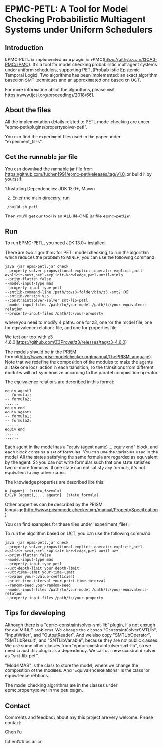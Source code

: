 # EPMC-PETL: A Tool for Model Checking Probabilistic Multiagent Systems under Uniform Schedulers

## Introduction
EPMC-PETL is implemented as a plugin in ePMC(https://github.com/ISCAS-PMC/ePMC). It's a tool for model checking probabilistic multiagent systems under uniform schedulers, supporting PETL(Probabilistic Epistemic Temporal Logic). Two algorithms has been implemented: an exact algorithm based on SMT techniques and an approximated one based on UCT.

For more information about the algorithms, please visit https://www.ijcai.org/proceedings/2018/661.

## About the files
All the implementation details related to PETL model checking are under "epmc-petl/plugins/propertysolver-petl". 

You can find the experiment files used in the paper under "experiment_files". 

## Get the runnable jar file
You can download the runnable jar file from https://github.com/fuchen1991/epmc-petl/releases/tag/v1.0, or build it by yourself:

1.Installing Dependencies: JDK 13.0+, Maven
 
2. Enter the main directory, run
 ```
 ./build.sh petl
 ```
Then you'll get our tool in an ALL-IN-ONE jar file epmc-petl.jar.

## Run
To run EPMC-PETL, you need JDK 13.0+ installed.

There are two algorithms for PETL model checking, to run the algorithm which reduces the problem to MINLP, you can use the following command:
```
java -jar epmc-petl.jar check
--property-solver propositional-explicit,operator-explicit,pctl-explicit-next,petl-explicit-knowledge,petl-until-minlp
--prism-flatten false
--model-input-type mas
--property-input-type petl
--smtlib-command-line /path/to/z3-folder/bin/z3 -smt2 {0} 
--smtlib-version v25 
--constraintsolver-solver smt-lib-petl
--model-input-files /path/to/your-model /path/to/your-equivalence-relation 
--property-input-files /path/to/your-property
```
where you need to modify 4 paths: one for z3, one for the model file, one for equivalence relations file, and one for properties file.

We test our tool with z3 4.6.0(https://github.com/Z3Prover/z3/releases/tag/z3-4.6.0).

The models should be in the PRISM format(http://www.prismmodelchecker.org/manual/ThePRISMLanguage). Note that we redefine the composition of the modules to make the agents all take one local action in each transition, so the transitions from different modules will not synchronize according to the parallel composition operator.

The equivalence relations are described in this format:
```
equiv agent1
-- formula1;
-- formula2;
......
equiv end
equiv agent2
-- formula1;
-- formula2;
......
equiv end
......
......
```
Each agent in the model has a "equiv (agent name) ... equiv end" block, and each block contains a set of formulas. You can use the variables used in the model. All the states satisfying the same formula are regarded as equivalent by the agent. So you can not write formulas such that one state satisfies two or more formulas. If one state can not satisfy any formula, it's not equivalent to any other states.

The knowledge properties are described like this:
```
K {agent}  (state_formula)
E/C/D {agent1,..., agentn}  (state_formula)
```
Other properties can be described by the PRISM language(http://www.prismmodelchecker.org/manual/PropertySpecification).

You can find examples for these files under 'experiment_files'.


To run the algorithm based on UCT, you can use the following command:
```
java -jar epmc-petl.jar check
--property-solver propositional-explicit,operator-explicit,pctl-explicit-next,petl-explicit-knowledge,petl-until-uct
--prism-flatten false
--model-input-type mas
--property-input-type petl
--uct-depth-limit your-depth-limit
--uct-time-limit your-time-limit
--bvalue your-bvalue-coefficient
--print-time-interval your-print-time-interval
--random-seed your-random-seed
--model-input-files /path/to/your-model /path/to/your-equivalence-relation 
--property-input-files /path/to/your-property
```


## Tips for developing

Although there is  a "epmc-constraintsolver-smt-lib" plugin, it's not enough for our MINLP problems. We change the classes "ConstraintSolverSMTLib", "InputWriter", and "OutputReader". And we  also copy "SMTLibOperator", "SMTLibResult", and "SMTLibVariable", because they are not public classes.  We use some other classes from  "epmc-constraintsolver-smt-lib", so  we need to add this plugin as a dependency. We call our new constraint solver as "smt-lib-petl".


"ModelMAS" is the class to store the model, where we change the composition of the modules. And "EquivalenceRelations" is the class for  equivalence relations.


The model checking algorithms are in the classes under epmc.propertysolver in the petl plugin.

## Contact
Comments and feedback about any this project are very welcome. Please contact:

Chen Fu

fchen###ios.ac.cn

